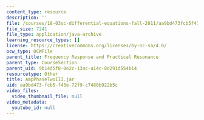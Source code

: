 ```yaml
---
content_type: resource
description: ''
file: /courses/18-03sc-differential-equations-fall-2011/aa9bd473fcb5f43e72f9c7480b922b5c_AmpPhaseTwoIII.jar
file_size: 7241
file_type: application/java-archive
learning_resource_types: []
license: https://creativecommons.org/licenses/by-nc-sa/4.0/
ocw_type: OCWFile
parent_title: Frequency Response and Practical Resonance
parent_type: CourseSection
parent_uid: 9b14d5f8-0e2c-13ac-a14c-8d291d554b14
resourcetype: Other
title: AmpPhaseTwoIII.jar
uid: aa9bd473-fcb5-f43e-72f9-c7480b922b5c
video_files:
  video_thumbnail_file: null
video_metadata:
  youtube_id: null
---
```

